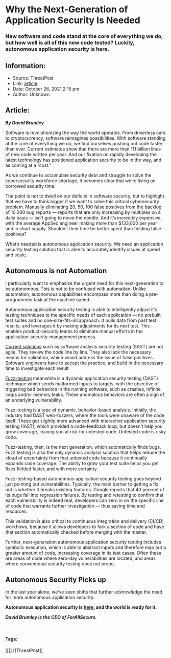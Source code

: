 # Why the Next-Generation of Application Security Is Needed
### New software and code stand at the core of everything we do, but how well is all of this new code tested? Luckily, autonomous application security is here.

## Information:
+ Source: ThreatPost
+ Link: [article](https://kasperskycontenthub.com/threatpost-global/?p=175765)
+ Date: October 26, 2021  2:15 pm
+ Author: Unknown


## Article:
***By David Brumley***


Software is revolutionizing the way the world operates. From driverless cars to cryptocurrency, software reimagines possibilities. With software standing at the core of everything we do, we find ourselves pushing out code faster than ever. Current estimates show that there are more than 111 billion lines of new code written per year. And our fixation on rapidly developing the latest technology has positioned application security to be in the way, and as coming at a “cost.”


As we continue to accumulate security debt and struggle to solve the cybersecurity workforce shortage, it becomes clear that we’re living on borrowed security time.


The point is not to dwell on our deficits in software security, but to highlight that we have to think bigger if we want to solve this critical cybersecurity problem. Manually eliminating 20, 50, 100 false positives from the backlog of 10,000 bug reports — reports that are only increasing by multiples on a daily basis — isn’t going to move the needle. And it’s incredibly expensive, with the average AppSec engineer making more than $133,000 per year and in short supply. Shouldn’t their time be better spent than fielding false positives?


What’s needed is autonomous application security. We need an application security testing solution that is able to accurately identify issues at speed and scale.


**Autonomous is not Automation**
--------------------------------


I particularly want to emphasize the urgent need for this next-generation to be autonomous. This is not to be confused with automation. Unlike automation, autonomous capabilities encompass more than doing a pre-programmed task at the machine speed.


Autonomous application security testing is able to intelligently adjust it’s testing techniques to the specific needs of each application — no prebuilt test suites and no one-size-fits-all approach. It pulls data from past test results, and leverages it by making adjustments for its next test. This enables product-security teams to eliminate manual efforts in the application-security-management process.


[Current solutions](https://forallsecure.com/blog/good-better-best-software-testing-tools?utm_source=ThreatPost&utm_medium=sponsored_article&utm_campaign=threatpost_q422&utm_content=gbb_ds) such as software analysis security testing (SAST) are not agile. They review the code line by line. They also lack the necessary means for validation, which would address the issue of false positives. Software engineers have to accept the practice, and build in the necessary time to investigate each result.


[Fuzz-testing](https://forallsecure.com/resources/ultimate-guide-to-fuzz-testing?utm_source=ThreatPost&utm_medium=sponsored_article&utm_campaign=threatpost_q423&utm_content=fuzz_guide) meanwhile is a dynamic application security testing (DAST) technique which sends malformed inputs to targets, with the objective of triggering bad behaviors in the running software, such as crashes, infinite loops and/or memory leaks. These anomalous behaviors are often a sign of an underlying vulnerability.


Fuzz-testing is a type of dynamic, behavior-based analysis. Initially, the industry had DAST web-fuzzers, where the tools were unaware of the code itself. These got slightly more advanced with interactive application security testing (IAST), which provided a code-feedback loop, but doesn’t help you grow coverage, leaving you at risk for untested code. Untested code is risky code.


Fuzz-testing, then, is the next generation, which automatically finds bugs. Fuzz testing is also the only dynamic analysis solution that helps reduce the cloud of uncertainty from that untested code because it continually expands code coverage. The ability to grow your test suite helps you get fixes fielded faster, and with more certainty.


Fuzz-testing-based autonomous application security testing goes beyond just pointing out vulnerabilities. Typically, the main barrier to getting a fix out is whether it breaks existing features. Google reports that 40 percent of its bugs fall into regression failures. By testing and retesting to confirm that each vulnerability is indeed real, developers can zero in on the specific line of code that warrants further investigation — thus saving time and resources.


This validation is also critical to continuous integration and delivery (CI/CD) workflows, because it allows developers to fork a section of code and have that section automatically checked before merging with the master.


Further, next-generation autonomous application security testing includes symbolic execution, which is able to abstract inputs and therefore map out a greater amount of code, increasing coverage in its test cases. Often these are areas of code where zero-day vulnerabilities are located, and areas where conventional security testing does not probe.


**Autonomous Security Picks up**
--------------------------------


In the last year alone, we’ve seen shifts that further acknowledge the need for more autonomous application security:


**Autonomous application security is [here](https://forallsecure.com/mayhem-for-code?utm_source=ThreatPost&utm_medium=sponsored_article&utm_campaign=threatpost_q424&utm_content=mcode_page), and the world is ready for it.**


***David Brumley is the CEO of ForAllSecure.***


 




#### Tags:
[[]] [[ThreatPost]]
